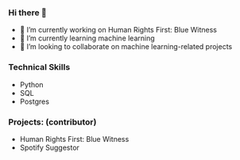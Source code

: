 ### Hi there 👋

<!--
**joanRVAllen/joanRVAllen** is a ✨ _special_ ✨ repository because its `README.md` (this file) appears on your GitHub profile.
-->

- 🔭 I’m currently working on Human Rights First: Blue Witness
- 🌱 I’m currently learning machine learning
- 👯 I’m looking to collaborate on machine learning-related projects


### Technical Skills
- Python
- SQL
- Postgres


### Projects: (contributor)
- Human Rights First: Blue Witness
- Spotify Suggestor
